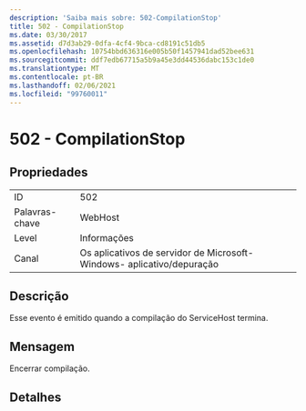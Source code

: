 ```yaml
---
description: 'Saiba mais sobre: 502-CompilationStop'
title: 502 - CompilationStop
ms.date: 03/30/2017
ms.assetid: d7d3ab29-0dfa-4cf4-9bca-cd8191c51db5
ms.openlocfilehash: 10754bbd636316e005b50f1457941dad52bee631
ms.sourcegitcommit: ddf7edb67715a5b9a45e3dd44536dabc153c1de0
ms.translationtype: MT
ms.contentlocale: pt-BR
ms.lasthandoff: 02/06/2021
ms.locfileid: "99760011"
---
```

# <a name="502---compilationstop"></a>502 - CompilationStop

## <a name="properties"></a>Propriedades  
  
|||  
|-|-|  
|ID|502|  
|Palavras-chave|WebHost|  
|Level|Informações|  
|Canal|Os aplicativos de servidor de Microsoft-Windows- aplicativo/depuração|  
  
## <a name="description"></a>Descrição  

 Esse evento é emitido quando a compilação do ServiceHost termina.  
  
## <a name="message"></a>Mensagem  

 Encerrar compilação.  
  
## <a name="details"></a>Detalhes
